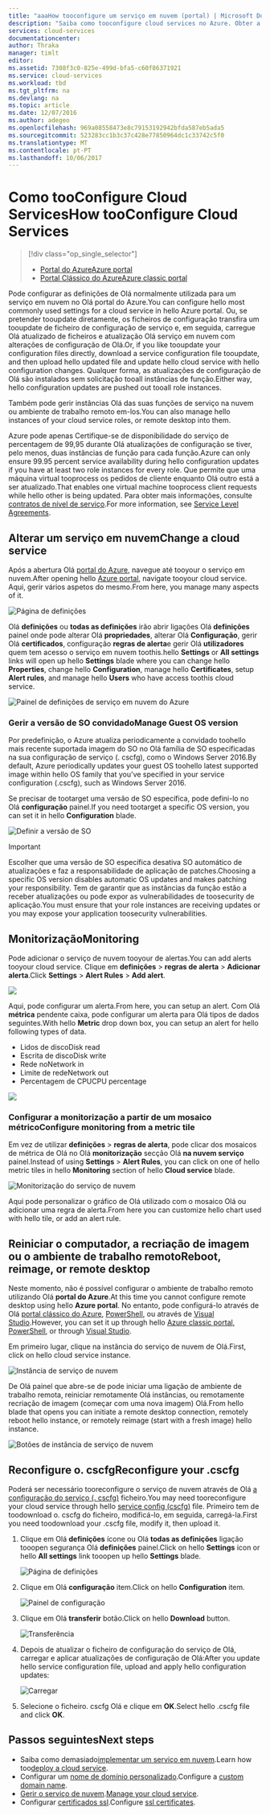 ```yaml
---
title: "aaaHow tooconfigure um serviço em nuvem (portal) | Microsoft Docs"
description: "Saiba como tooconfigure cloud services no Azure. Obter a configuração do serviço de nuvem do tooupdate Olá e configurar as instâncias de toorole de acesso remoto. Estes exemplos utilizam Olá portal do Azure."
services: cloud-services
documentationcenter: 
author: Thraka
manager: timlt
editor: 
ms.assetid: 7308f3c0-825e-499d-bfa5-c60f86371921
ms.service: cloud-services
ms.workload: tbd
ms.tgt_pltfrm: na
ms.devlang: na
ms.topic: article
ms.date: 12/07/2016
ms.author: adegeo
ms.openlocfilehash: 969a08558473e8c79153192942bfda587eb5ada5
ms.sourcegitcommit: 523283cc1b3c37c428e77850964dc1c33742c5f0
ms.translationtype: MT
ms.contentlocale: pt-PT
ms.lasthandoff: 10/06/2017
---
```

# <a name="how-tooconfigure-cloud-services"></a><span data-ttu-id="4db49-105">Como tooConfigure Cloud Services</span><span class="sxs-lookup"><span data-stu-id="4db49-105">How tooConfigure Cloud Services</span></span>
> [!div class="op_single_selector"]
> * [<span data-ttu-id="4db49-106">Portal do Azure</span><span class="sxs-lookup"><span data-stu-id="4db49-106">Azure portal</span></span>](cloud-services-how-to-configure-portal.md)
> * [<span data-ttu-id="4db49-107">Portal Clássico do Azure</span><span class="sxs-lookup"><span data-stu-id="4db49-107">Azure classic portal</span></span>](cloud-services-how-to-configure.md)
>
>

<span data-ttu-id="4db49-108">Pode configurar as definições de Olá normalmente utilizada para um serviço em nuvem no Olá portal do Azure.</span><span class="sxs-lookup"><span data-stu-id="4db49-108">You can configure hello most commonly used settings for a cloud service in hello Azure portal.</span></span> <span data-ttu-id="4db49-109">Ou, se pretender tooupdate diretamente, os ficheiros de configuração transfira um tooupdate de ficheiro de configuração de serviço e, em seguida, carregue Olá atualizado de ficheiros e atualização Olá serviço em nuvem com alterações de configuração de Olá.</span><span class="sxs-lookup"><span data-stu-id="4db49-109">Or, if you like tooupdate your configuration files directly, download a service configuration file tooupdate, and then upload hello updated file and update hello cloud service with hello configuration changes.</span></span> <span data-ttu-id="4db49-110">Qualquer forma, as atualizações de configuração de Olá são instalados sem solicitação tooall instâncias de função.</span><span class="sxs-lookup"><span data-stu-id="4db49-110">Either way, hello configuration updates are pushed out tooall role instances.</span></span>

<span data-ttu-id="4db49-111">Também pode gerir instâncias Olá das suas funções de serviço na nuvem ou ambiente de trabalho remoto em-los.</span><span class="sxs-lookup"><span data-stu-id="4db49-111">You can also manage hello instances of your cloud service roles, or remote desktop into them.</span></span>

<span data-ttu-id="4db49-112">Azure pode apenas Certifique-se de disponibilidade do serviço de percentagem de 99,95 durante Olá atualizações de configuração se tiver, pelo menos, duas instâncias de função para cada função.</span><span class="sxs-lookup"><span data-stu-id="4db49-112">Azure can only ensure 99.95 percent service availability during hello configuration updates if you have at least two role instances for every role.</span></span> <span data-ttu-id="4db49-113">Que permite que uma máquina virtual tooprocess os pedidos de cliente enquanto Olá outro está a ser atualizado.</span><span class="sxs-lookup"><span data-stu-id="4db49-113">That enables one virtual machine tooprocess client requests while hello other is being updated.</span></span> <span data-ttu-id="4db49-114">Para obter mais informações, consulte [contratos de nível de serviço](https://azure.microsoft.com/support/legal/sla/).</span><span class="sxs-lookup"><span data-stu-id="4db49-114">For more information, see [Service Level Agreements](https://azure.microsoft.com/support/legal/sla/).</span></span>

## <a name="change-a-cloud-service"></a><span data-ttu-id="4db49-115">Alterar um serviço em nuvem</span><span class="sxs-lookup"><span data-stu-id="4db49-115">Change a cloud service</span></span>
<span data-ttu-id="4db49-116">Após a abertura Olá [portal do Azure](https://portal.azure.com/), navegue até tooyour o serviço em nuvem.</span><span class="sxs-lookup"><span data-stu-id="4db49-116">After opening hello [Azure portal](https://portal.azure.com/), navigate tooyour cloud service.</span></span> <span data-ttu-id="4db49-117">Aqui, gerir vários aspetos do mesmo.</span><span class="sxs-lookup"><span data-stu-id="4db49-117">From here, you manage many aspects of it.</span></span>

![Página de definições](./media/cloud-services-how-to-configure-portal/cloud-service.png)

<span data-ttu-id="4db49-119">Olá **definições** ou **todas as definições** irão abrir ligações Olá **definições** painel onde pode alterar Olá **propriedades**, alterar Olá **Configuração**, gerir Olá **certificados**, configuração **regras de alerta**e gerir Olá **utilizadores** quem tem acesso o serviço em nuvem toothis.</span><span class="sxs-lookup"><span data-stu-id="4db49-119">hello **Settings** or **All settings** links will open up hello **Settings** blade where you can change hello **Properties**, change hello **Configuration**, manage hello **Certificates**, setup **Alert rules**, and manage hello **Users** who have access toothis cloud service.</span></span>

![Painel de definições de serviço em nuvem do Azure](./media/cloud-services-how-to-configure-portal/cs-settings-blade.png)

### <a name="manage-guest-os-version"></a><span data-ttu-id="4db49-121">Gerir a versão de SO convidado</span><span class="sxs-lookup"><span data-stu-id="4db49-121">Manage Guest OS version</span></span>

<span data-ttu-id="4db49-122">Por predefinição, o Azure atualiza periodicamente a convidado toohello mais recente suportada imagem do SO no Olá família de SO especificadas na sua configuração de serviço (. cscfg), como o Windows Server 2016.</span><span class="sxs-lookup"><span data-stu-id="4db49-122">By default, Azure periodically updates your guest OS toohello latest supported image within hello OS family that you've specified in your service configuration (.cscfg), such as Windows Server 2016.</span></span>

<span data-ttu-id="4db49-123">Se precisar de tootarget uma versão de SO específica, pode defini-lo no Olá **configuração** painel.</span><span class="sxs-lookup"><span data-stu-id="4db49-123">If you need tootarget a specific OS version, you can set it in hello **Configuration** blade.</span></span>

![Definir a versão de SO](./media/cloud-services-how-to-configure-portal/cs-settings-config-guestosversion.png)


>[!IMPORTANT]
> <span data-ttu-id="4db49-125">Escolher que uma versão de SO específica desativa SO automático de atualizações e faz a responsabilidade de aplicação de patches.</span><span class="sxs-lookup"><span data-stu-id="4db49-125">Choosing a specific OS version disables automatic OS updates and makes patching your responsibility.</span></span> <span data-ttu-id="4db49-126">Tem de garantir que as instâncias da função estão a receber atualizações ou pode expor as vulnerabilidades de toosecurity de aplicação.</span><span class="sxs-lookup"><span data-stu-id="4db49-126">You must ensure that your role instances are receiving updates or you may expose your application toosecurity vulnerabilities.</span></span>

## <a name="monitoring"></a><span data-ttu-id="4db49-127">Monitorização</span><span class="sxs-lookup"><span data-stu-id="4db49-127">Monitoring</span></span>
<span data-ttu-id="4db49-128">Pode adicionar o serviço de nuvem tooyour de alertas.</span><span class="sxs-lookup"><span data-stu-id="4db49-128">You can add alerts tooyour cloud service.</span></span> <span data-ttu-id="4db49-129">Clique em **definições** > **regras de alerta** > **Adicionar alerta**.</span><span class="sxs-lookup"><span data-stu-id="4db49-129">Click **Settings** > **Alert Rules** > **Add alert**.</span></span>

![](./media/cloud-services-how-to-configure-portal/cs-alerts.png)

<span data-ttu-id="4db49-130">Aqui, pode configurar um alerta.</span><span class="sxs-lookup"><span data-stu-id="4db49-130">From here, you can setup an alert.</span></span> <span data-ttu-id="4db49-131">Com Olá **métrica** pendente caixa, pode configurar um alerta para Olá tipos de dados seguintes.</span><span class="sxs-lookup"><span data-stu-id="4db49-131">With hello **Metric** drop down box, you can setup an alert for hello following types of data.</span></span>

* <span data-ttu-id="4db49-132">Lidos de disco</span><span class="sxs-lookup"><span data-stu-id="4db49-132">Disk read</span></span>
* <span data-ttu-id="4db49-133">Escrita de disco</span><span class="sxs-lookup"><span data-stu-id="4db49-133">Disk write</span></span>
* <span data-ttu-id="4db49-134">Rede no</span><span class="sxs-lookup"><span data-stu-id="4db49-134">Network in</span></span>
* <span data-ttu-id="4db49-135">Limite de rede</span><span class="sxs-lookup"><span data-stu-id="4db49-135">Network out</span></span>
* <span data-ttu-id="4db49-136">Percentagem de CPU</span><span class="sxs-lookup"><span data-stu-id="4db49-136">CPU percentage</span></span>

![](./media/cloud-services-how-to-configure-portal/cs-alert-item.png)

### <a name="configure-monitoring-from-a-metric-tile"></a><span data-ttu-id="4db49-137">Configurar a monitorização a partir de um mosaico métrico</span><span class="sxs-lookup"><span data-stu-id="4db49-137">Configure monitoring from a metric tile</span></span>
<span data-ttu-id="4db49-138">Em vez de utilizar **definições** > **regras de alerta**, pode clicar dos mosaicos de métrica de Olá no Olá **monitorização** secção Olá **na nuvem serviço** painel.</span><span class="sxs-lookup"><span data-stu-id="4db49-138">Instead of using **Settings** > **Alert Rules**, you can click on one of hello metric tiles in hello **Monitoring** section of hello **Cloud service** blade.</span></span>

![Monitorização do serviço de nuvem](./media/cloud-services-how-to-configure-portal/cs-monitoring.png)

<span data-ttu-id="4db49-140">Aqui pode personalizar o gráfico de Olá utilizado com o mosaico Olá ou adicionar uma regra de alerta.</span><span class="sxs-lookup"><span data-stu-id="4db49-140">From here you can customize hello chart used with hello tile, or add an alert rule.</span></span>

## <a name="reboot-reimage-or-remote-desktop"></a><span data-ttu-id="4db49-141">Reiniciar o computador, a recriação de imagem ou o ambiente de trabalho remoto</span><span class="sxs-lookup"><span data-stu-id="4db49-141">Reboot, reimage, or remote desktop</span></span>
<span data-ttu-id="4db49-142">Neste momento, não é possível configurar o ambiente de trabalho remoto utilizando Olá **portal do Azure**.</span><span class="sxs-lookup"><span data-stu-id="4db49-142">At this time you cannot configure remote desktop using hello **Azure portal**.</span></span> <span data-ttu-id="4db49-143">No entanto, pode configurá-lo através de Olá [portal clássico do Azure](cloud-services-role-enable-remote-desktop.md), [PowerShell](cloud-services-role-enable-remote-desktop-powershell.md), ou através de [Visual Studio](../vs-azure-tools-remote-desktop-roles.md).</span><span class="sxs-lookup"><span data-stu-id="4db49-143">However, you can set it up through hello [Azure classic portal](cloud-services-role-enable-remote-desktop.md), [PowerShell](cloud-services-role-enable-remote-desktop-powershell.md), or through [Visual Studio](../vs-azure-tools-remote-desktop-roles.md).</span></span>

<span data-ttu-id="4db49-144">Em primeiro lugar, clique na instância do serviço de nuvem de Olá.</span><span class="sxs-lookup"><span data-stu-id="4db49-144">First, click on hello cloud service instance.</span></span>

![Instância de serviço de nuvem](./media/cloud-services-how-to-configure-portal/cs-instance.png)

<span data-ttu-id="4db49-146">De Olá painel que abre-se de pode iniciar uma ligação de ambiente de trabalho remota, reiniciar remotamente Olá instâncias, ou remotamente recriação de imagem (começar com uma nova imagem) Olá.</span><span class="sxs-lookup"><span data-stu-id="4db49-146">From hello blade that opens you can initiate a remote desktop connection, remotely reboot hello instance, or remotely reimage (start with a fresh image) hello instance.</span></span>

![Botões de instância de serviço de nuvem](./media/cloud-services-how-to-configure-portal/cs-instance-buttons.png)

## <a name="reconfigure-your-cscfg"></a><span data-ttu-id="4db49-148">Reconfigure o. cscfg</span><span class="sxs-lookup"><span data-stu-id="4db49-148">Reconfigure your .cscfg</span></span>
<span data-ttu-id="4db49-149">Poderá ser necessário tooreconfigure o serviço de nuvem através de Olá [a configuração do serviço (. cscfg)](cloud-services-model-and-package.md#cscfg) ficheiro.</span><span class="sxs-lookup"><span data-stu-id="4db49-149">You may need tooreconfigure your cloud service through hello [service config (cscfg)](cloud-services-model-and-package.md#cscfg) file.</span></span> <span data-ttu-id="4db49-150">Primeiro tem de toodownload o. cscfg do ficheiro, modificá-lo, em seguida, carregá-la.</span><span class="sxs-lookup"><span data-stu-id="4db49-150">First you need toodownload your .cscfg file, modify it, then upload it.</span></span>

1. <span data-ttu-id="4db49-151">Clique em Olá **definições** ícone ou Olá **todas as definições** ligação tooopen segurança Olá **definições** painel.</span><span class="sxs-lookup"><span data-stu-id="4db49-151">Click on hello **Settings** icon or hello **All settings** link tooopen up hello **Settings** blade.</span></span>

    ![Página de definições](./media/cloud-services-how-to-configure-portal/cloud-service.png)
2. <span data-ttu-id="4db49-153">Clique em Olá **configuração** item.</span><span class="sxs-lookup"><span data-stu-id="4db49-153">Click on hello **Configuration** item.</span></span>

    ![Painel de configuração](./media/cloud-services-how-to-configure-portal/cs-settings-config.png)
3. <span data-ttu-id="4db49-155">Clique em Olá **transferir** botão.</span><span class="sxs-lookup"><span data-stu-id="4db49-155">Click on hello **Download** button.</span></span>

    ![Transferência](./media/cloud-services-how-to-configure-portal/cs-settings-config-panel-download.png)
4. <span data-ttu-id="4db49-157">Depois de atualizar o ficheiro de configuração do serviço de Olá, carregar e aplicar atualizações de configuração de Olá:</span><span class="sxs-lookup"><span data-stu-id="4db49-157">After you update hello service configuration file, upload and apply hello configuration updates:</span></span>

    ![Carregar](./media/cloud-services-how-to-configure-portal/cs-settings-config-panel-upload.png)
5. <span data-ttu-id="4db49-159">Selecione o ficheiro. cscfg Olá e clique em **OK**.</span><span class="sxs-lookup"><span data-stu-id="4db49-159">Select hello .cscfg file and click **OK**.</span></span>

## <a name="next-steps"></a><span data-ttu-id="4db49-160">Passos seguintes</span><span class="sxs-lookup"><span data-stu-id="4db49-160">Next steps</span></span>
* <span data-ttu-id="4db49-161">Saiba como demasiado[implementar um serviço em nuvem](cloud-services-how-to-create-deploy-portal.md).</span><span class="sxs-lookup"><span data-stu-id="4db49-161">Learn how too[deploy a cloud service](cloud-services-how-to-create-deploy-portal.md).</span></span>
* <span data-ttu-id="4db49-162">Configurar um [nome de domínio personalizado](cloud-services-custom-domain-name-portal.md).</span><span class="sxs-lookup"><span data-stu-id="4db49-162">Configure a [custom domain name](cloud-services-custom-domain-name-portal.md).</span></span>
* <span data-ttu-id="4db49-163">[Gerir o serviço de nuvem](cloud-services-how-to-manage-portal.md).</span><span class="sxs-lookup"><span data-stu-id="4db49-163">[Manage your cloud service](cloud-services-how-to-manage-portal.md).</span></span>
* <span data-ttu-id="4db49-164">Configurar [certificados ssl](cloud-services-configure-ssl-certificate-portal.md).</span><span class="sxs-lookup"><span data-stu-id="4db49-164">Configure [ssl certificates](cloud-services-configure-ssl-certificate-portal.md).</span></span>
